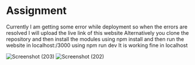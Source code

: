 # Assignment
Currently I am getting some error while deployment so when the errors are resolved I will upload the live link of this website
Alternatively you clone the repository and then install the modules using npm install and then run the website in localhost:/3000 using npm run dev
It is working fine in localhost

![Screenshot (203)](https://github.com/user-attachments/assets/15899276-0007-4978-9c88-e68590c1b061)
![Screenshot (202)](https://github.com/user-attachments/assets/cb212d64-0f51-4cae-8ccc-a1f90f000c47)

